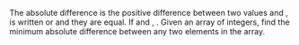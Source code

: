 The absolute difference is the positive difference between two values and , is written or and they are equal. If and , . Given an array of integers, find the minimum absolute difference between any two elements in the array.
